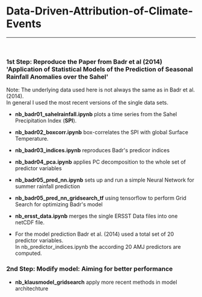 # Data-Driven-Attribution-of-Climate-Events 
***
<br>

### 1st Step: Reproduce the Paper from Badr et al (2014) 'Application of Statistical Models of the Prediction of Seasonal Rainfall Anomalies over the Sahel'

Note: The underlying data used here is not always the same as in Badr et al. (2014).\
In general I used the most recent versions of the single data sets.

- **nb_badr01_sahelrainfall.ipynb** plots a time series from the Sahel Precipitation Index (**SPI**).

- **nb_badr02_boxcorr.ipynb** box-correlates the SPI with global Surface Temperature.

- **nb_badr03_indices.ipynb** reproduces Badr's predicor indices

- **nb_badr04_pca.ipynb** applies PC decomposition to the whole set of predictor variables

- **nb_badr05_pred_nn.ipynb** sets up and run a simple Neural Network for summer rainfall prediction

- **nb_badr05_pred_nn_gridsearch_tf** using tensorflow to perform Grid Search for optimizing Badr's model

- **nb_ersst_data.ipynb** merges the single ERSST Data files into one netCDF file.

- For the model prediction Badr et al. (2014) used a total set of 20 predictor variables.\
    In nb_predictor_indices.ipynb the according 20 AMJ predictors are computed.

### 2nd Step: Modify model: Aiming for better performance

- **nb_klausmodel_gridsearch** apply more recent methods in model architechture
